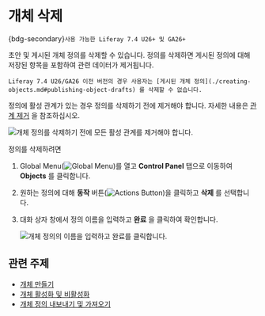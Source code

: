 # 개체 삭제

{bdg-secondary}`사용 가능한 Liferay 7.4 U26+ 및 GA26+`

초안 및 게시된 개체 정의를 삭제할 수 있습니다. 정의를 삭제하면 게시된 정의에 대해 저장된 항목을 포함하여 관련 데이터가 제거됩니다.

```{important}
Liferay 7.4 U26/GA26 이전 버전의 경우 사용자는 [게시된 개체 정의](./creating-objects.md#publishing-object-drafts) 를 삭제할 수 없습니다.
```

정의에 활성 관계가 있는 경우 정의를 삭제하기 전에 제거해야 합니다. 자세한 내용은 [관계 제거](./relationships/removing-relationships.md) 을 참조하십시오.

![개체 정의를 삭제하기 전에 모든 활성 관계를 제거해야 합니다.](./deleting-objects/images/01.png)

정의를 삭제하려면

1. Global Menu(![Global Menu](../../../images/icon-applications-menu.png))를 열고 **Control Panel** 탭으로 이동하여 **Objects** 를 클릭합니다.

1. 원하는 정의에 대해 **동작** 버튼(![Actions Button](../../../images/icon-actions.png))을 클릭하고 **삭제** 를 선택합니다.

1. 대화 상자 창에서 정의 이름을 입력하고 **완료** 을 클릭하여 확인합니다.

   ![개체 정의의 이름을 입력하고 완료를 클릭합니다.](./deleting-objects/images/02.png)

## 관련 주제

* [개체 만들기](./creating-objects.md)
* [개체 활성화 및 비활성화](./activating-and-deactivating-objects.md)
* [개체 정의 내보내기 및 가져오기](./exporting-and-importing-object-definitions.md)
